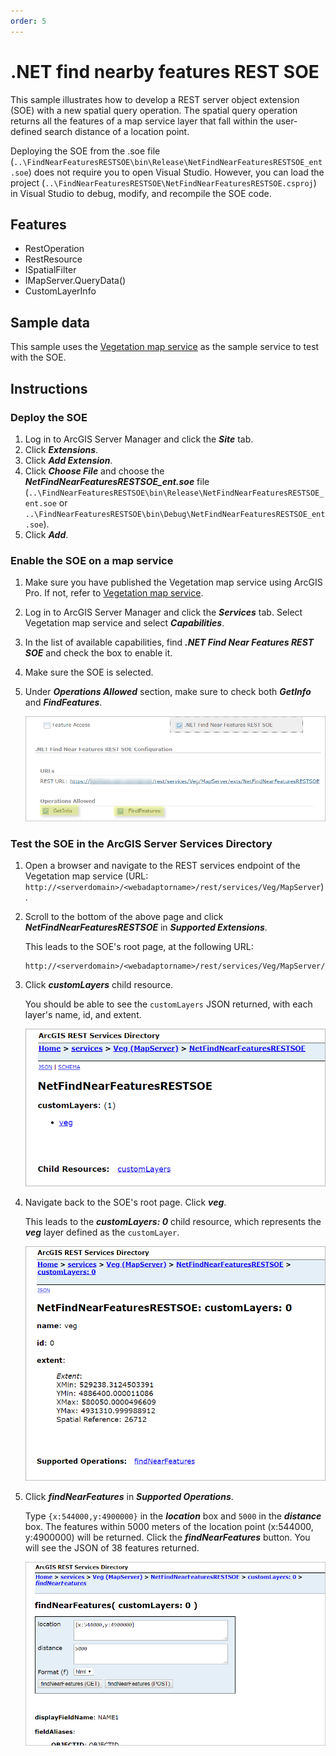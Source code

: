 ```yaml
---
order: 5
---
```


# .NET find nearby features REST SOE
This sample illustrates how to develop a REST server object extension (SOE) with a new spatial query operation. The spatial query operation returns all the features of a map service layer that fall within the user-defined search distance of a location point.

Deploying the SOE from the .soe file (`..\FindNearFeaturesRESTSOE\bin\Release\NetFindNearFeaturesRESTSOE_ent.soe`) does not require you to open Visual Studio. However, you can load the project (`..\FindNearFeaturesRESTSOE\NetFindNearFeaturesRESTSOE.csproj`) in Visual Studio to debug, modify, and recompile the SOE code.


## Features
  * RestOperation
  * RestResource
  * ISpatialFilter
  * IMapServer.QueryData()
  * CustomLayerInfo


## Sample data
This sample uses the [Vegetation map service](https://github.com/Esri/arcgis-enterprise-sdk-resources/tree/master/Samples) as the sample service to test with the SOE.


## Instructions

### Deploy the SOE

1. Log in to ArcGIS Server Manager and click the ***Site*** tab.
2. Click ***Extensions***.
3. Click ***Add Extension***.
4. Click ***Choose File*** and choose the ***NetFindNearFeaturesRESTSOE_ent.soe*** file (`..\FindNearFeaturesRESTSOE\bin\Release\NetFindNearFeaturesRESTSOE_ent.soe` or `..\FindNearFeaturesRESTSOE\bin\Debug\NetFindNearFeaturesRESTSOE_ent.soe`).
5. Click ***Add***.

### Enable the SOE on a map service

1. Make sure you have published the Vegetation map service using ArcGIS Pro. If not, refer to [Vegetation map service](https://github.com/Esri/arcgis-enterprise-sdk-resources/tree/master/Samples).
2. Log in to ArcGIS Server Manager and click the ***Services*** tab. Select Vegetation map service and select ***Capabilities***.
3. In the list of available capabilities, find ***.NET Find Near Features REST SOE*** and check the box to enable it.
4. Make sure the SOE is selected.

5. Under ***Operations Allowed*** section, make sure to check both ***GetInfo*** and ***FindFeatures***.

   ![](../../../../images/netsp/NetFindRest1.png "Find near features REST SOE sample")

### Test the SOE in the ArcGIS Server Services Directory

1. Open a browser and navigate to the REST services endpoint of the Vegetation map service (URL: `http://<serverdomain>/<webadaptorname>/rest/services/Veg/MapServer`).
2. Scroll to the bottom of the above page and click ***NetFindNearFeaturesRESTSOE*** in ***Supported Extensions***. 
   
   This leads to the SOE's root page, at the following URL:

   ```
   http://<serverdomain>/<webadaptorname>/rest/services/Veg/MapServer/exts/NetFindNearFeaturesRESTSOE
   ```
3. Click ***customLayers*** child resource. 

   You should be able to see the `customLayers` JSON returned, with each layer's name, id, and extent.
   
   ![](../../../../images/netsp/NetFindRest2.png "Find near features REST SOE sample")
   
4. Navigate back to the SOE's root page. Click ***veg***. 
 
   This leads to the ***customLayers: 0*** child resource, which represents the ***veg*** layer defined as the `customLayer`.

   ![](../../../../images/netsp/NetFindRest3.png "Find near features REST SOE sample")

5. Click ***findNearFeatures*** in ***Supported Operations***. 

   Type `{x:544000,y:4900000}` in the ***location*** box and `5000` in the ***distance*** box. The features within 5000 meters of the location point (x:544000, y:4900000) will be returned. Click the ***findNearFeatures*** button. You will see the JSON of 38 features returned.

   ![](../../../../images/netsp/NetFindRest4.png "Find near features REST SOE sample")
   
